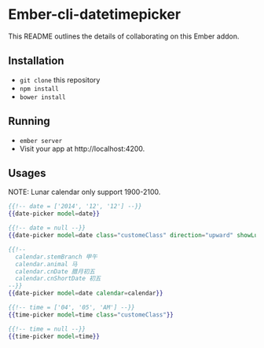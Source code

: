 # Ember-cli-datetimepicker

This README outlines the details of collaborating on this Ember addon.

## Installation

* `git clone` this repository
* `npm install`
* `bower install`

## Running

* `ember server`
* Visit your app at http://localhost:4200.

## Usages

NOTE: Lunar calendar only support 1900-2100.

```hbs
{{!-- date = ['2014', '12', '12'] --}}
{{date-picker model=date}}
```

```hbs
{{!-- date = null --}}
{{date-picker model=date class="customeClass" direction="upward" showLunarCalendar=true}}
```

```hbs
{{!--
  calendar.stemBranch 甲午
  calendar.animal 马
  calendar.cnDate 腊月初五
  calendar.cnShortDate 初五
--}}
{{date-picker model=date calendar=calendar}}
```

```hbs
{{!-- time = ['04', '05', 'AM'] --}}
{{time-picker model=time class="customeClass"}}
```

```hbs
{{!-- time = null --}}
{{time-picker model=time}}
```
